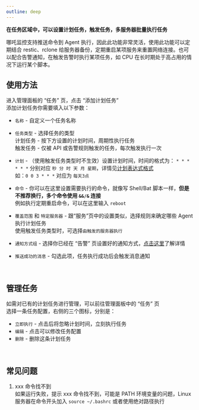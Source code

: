 ```yaml
---
outline: deep
---
```


**在任务区域中，可以设置计划任务，触发任务，多服务器批量执行任务**   

哪吒监控支持推送命令到 Agent 执行，因此此功能非常灵活，使用此功能可以定期结合 restic、rclone 给服务器备份，定期重启某项服务来重置网络连接。也可以配合告警通知，在触发告警时执行某项任务，如 CPU 在长时期处于高占用的情况下运行某个脚本。

## 使用方法

进入管理面板的 “任务” 页，点击 “添加计划任务”  
添加计划任务你需要填入以下参数：  
+ `名称` - 自定义一个任务名称  

+ `任务类型` - 选择任务的类型  
计划任务 - 按下方设置的计划时间，周期性执行任务  
触发任务 - 仅被 API 或告警规则触发的任务，每次触发执行一次

+ `计划` - （使用触发任务类型时不生效）设置计划时间，时间的格式为： `* * * * * *` 分别对应 `秒 分 时 天 月 星期`，详情见[计划表达式格式](https://pkg.go.dev/github.com/robfig/cron/v3#hdr-CRON_Expression_Format)  
如：`0 0 3 * * *` 对应为 `每天3点`

+ `命令` - 你可以在这里设置需要执行的命令，就像写 Shell/Bat 脚本一样，**但是不推荐换行，多个命令使用 `&&/&` 连接**  
例如执行定期重启命令，可以在这里输入 `reboot`  

+ `覆盖范围` 和 `特定服务器` - 跟“服务”页中的设置类似，选择规则来确定哪些 Agent 执行计划任务  
使用触发任务类型时，可选择`由触发的服务器执行`  

+ `通知方式组` - 选择你已经在 “告警” 页设置好的通知方式，[点击这里](/guide/notifications.html#灵活的通知方式)了解详情

+ `推送成功的消息` - 勾选此项，任务执行成功后会触发消息通知  
<br/>

## 管理任务 
如需对已有的计划任务进行管理，可以前往管理面板中的 “任务” 页  
选择一条任务配置，右侧的三个图标，分别是：  
+ `立即执行` - 点击后将忽略计划时间，立刻执行任务  
+ `编辑` - 点击可以修改任务配置  
+ `删除` - 删除这条计划任务  
<br/>

## 常见问题
1. xxx 命令找不到  
如果运行失败，提示 xxx 命令找不到，可能是 PATH 环境变量的问题，Linux 服务器在命令开头加入 `source ~/.bashrc` 或者使用绝对路径执行